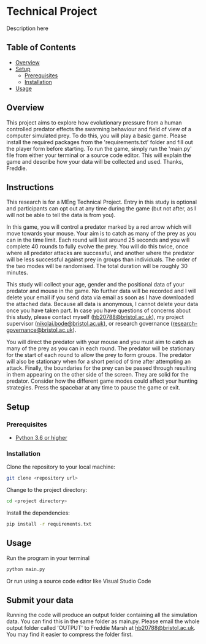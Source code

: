 #  Technical Project 
Description here


## Table of Contents
- [Overview](#overview)
- [Setup](#setup)
  - [Prerequisites](#prerequisites)
  - [Installation](#installation)
- [Usage](#usage)
## Overview

This project aims to explore how evolutionary pressure from a human controlled predator effects the swarming behaviour and field of view of a computer simulated prey. To do this, you will play a basic game. Please install the required packages from the 'requirements.txt' folder and fill out the player form before starting. To run the game, simply run the 'main.py' file from either your terminal or a source code editor. This will explain the game and describe how your data will be collected and used. Thanks, Freddie.

## Instructions

This research is for a MEng Technical Project. Entry in this study is optional and participants can opt out at any time during the game (but not after, as I will not be able to tell the data is from you).

In this game, you will control a predator marked by a red arrow which will move towards your mouse. Your aim is to catch as many of the prey as you can in the time limit. Each round will last around 25 seconds and you will complete 40 rounds to fully evolve the prey. You will do this twice, once where all predator attacks are successful, and another where the predator will be less successful against prey in groups than individuals. The order of the two modes will be randomised. The total duration will be roughly 30 minutes.  

This study will collect your age, gender and the positional data of your predator and mouse in the game. No further data will be recorded and I will delete your email if you send data via email as soon as I have downloaded the attached data. Because all data is anonymous, I cannot delete your data once you have taken part. In case you have questions of concerns about this study, please contact myself (hb20788@bristol.ac.uk), my project supervisor (nikolai.bode@bristol.ac.uk), or research governance (research-governance@bristol.ac.uk).

You will direct the predator with your mouse and you must aim to catch as many of the prey as you can in each round. The predator will be stationary for the start of each round to allow the prey to form groups. The predator will also be stationary when for a short period of time after attempting an attack. Finally, the boundaries for the prey can be passed through resulting in them appearing on the other side of the screen. They are solid for the predator. Consider how the different game modes could affect your hunting strategies. Press the spacebar at any time to pause the game or exit.




## Setup
### Prerequisites
- [Python 3.6 or higher](https://www.python.org/downloads/)
### Installation
Clone the repository to your local machine:
```bash
git clone <repository url>
```
Change to the project directory:
```bash
cd <project directory>
```
Install the dependencies:
```bash
pip install -r requirements.txt
```
## Usage

Run the program in your terminal
```bash
python main.py
```
Or run using a source code editor like Visual Studio Code

## Submit your data
Running the code will produce an output folder containing all the simulation data. You can find this in the same folder as main.py.
Please email the whole output folder called 'OUTPUT' to Freddie Marsh at hb20788@bristol.ac.uk. You may find it easier to compress the folder first.


